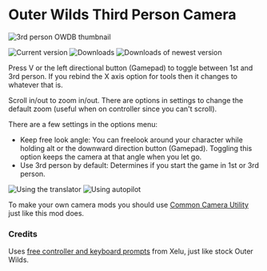 # Outer Wilds Third Person Camera

![3rd person OWDB thumbnail](https://user-images.githubusercontent.com/22628069/146269240-54a849d0-1190-4fd5-bbca-3d5f885fd246.png)

![Current version](https://img.shields.io/github/manifest-json/v/xen-42/outer-wilds-third-person-camera?color=gree&filename=ThirdPersonCamera%2Fmanifest.json)
![Downloads](https://img.shields.io/github/downloads/xen-42/outer-wilds-third-person-camera/total)
![Downloads of newest version](https://img.shields.io/github/downloads/xen-42/outer-wilds-third-person-camera/latest/total)

Press V or the left directional button (Gamepad) to toggle between 1st and 3rd person. If you rebind the X axis option for tools then it changes to whatever that is.

Scroll in/out to zoom in/out. There are options in settings to change the default zoom (useful when on controller since you can't scroll).

There are a few settings in the options menu:
- Keep free look angle: You can freelook around your character while holding alt or the downward direction button (Gamepad). Toggling this option keeps the camera at that angle when you let go.
- Use 3rd person by default: Determines if you start the game in 1st or 3rd person.

![Using the translator](https://user-images.githubusercontent.com/22628069/143732387-f3c82062-37d5-46d5-8b06-11500168d55a.png)
![Using autopilot](https://user-images.githubusercontent.com/22628069/143732389-5b8e5d94-0f57-4c93-b5af-cf5e7123e9c9.png)

To make your own camera mods you should use [Common Camera Utility](https://github.com/xen-42/ow-common-camera-util/) just like this mod does.

### Credits

Uses [free controller and keyboard prompts](https://thoseawesomeguys.com/prompts/) from Xelu, just like stock Outer Wilds.
